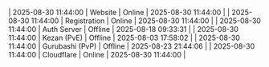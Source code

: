 | 2025-08-30 11:44:00 | Website | Online | 2025-08-30 11:44:00 |
| 2025-08-30 11:44:00 | Registration | Online | 2025-08-30 11:44:00 |
| 2025-08-30 11:44:00 | Auth Server | Offline | 2025-08-18 09:33:31 |
| 2025-08-30 11:44:00 | Kezan (PvE) | Offline | 2025-08-03 17:58:02 |
| 2025-08-30 11:44:00 | Gurubashi (PvP) | Offline | 2025-08-23 21:44:06 |
| 2025-08-30 11:44:00 | Cloudflare | Online | 2025-08-30 11:44:00 |
